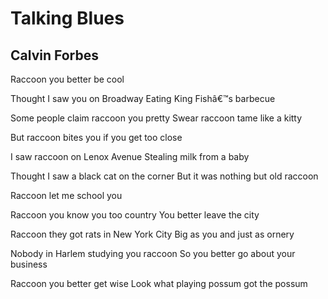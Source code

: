 # Talking Blues
## Calvin Forbes
Raccoon you better be cool

Thought I saw you on Broadway
Eating King Fishâ€™s barbecue

Some people claim raccoon you pretty
Swear raccoon tame like a kitty

But raccoon bites you if you get too close

I saw raccoon on Lenox Avenue
Stealing milk from a baby

Thought I saw a black cat on the corner
But it was nothing but old raccoon

Raccoon let me school you

Raccoon you know you too country
You better leave the city

Raccoon they got rats in New York City
Big as you and just as ornery

Nobody in Harlem studying you raccoon
So you better go about your business

Raccoon you better get wise
Look what playing possum got the possum